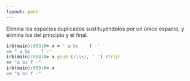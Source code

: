 ```yaml
---
layout: post
---
```

Elimina los espacios duplicados sustituyéndolos por un único espacio, y elimina los del principio y el final.

```ruby
irb(main):003:0> x = ' a bc    f -'
=> " a bc    f -"
irb(main):004:0> x.gsub!(/\s+/, ' ').strip!
=> "a bc f -"
irb(main):005:0> x
=> "a bc f -"
```
